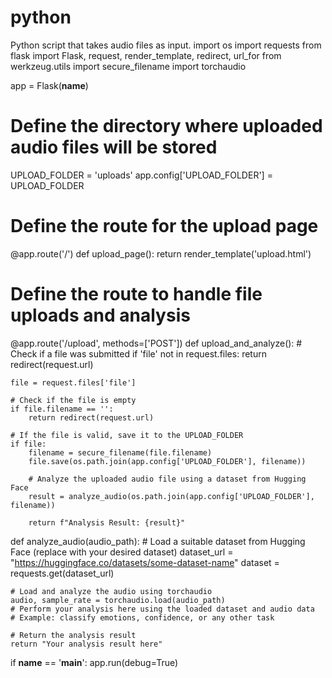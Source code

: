 # python
Python script that takes audio files as input. 
import os
import requests
from flask import Flask, request, render_template, redirect, url_for
from werkzeug.utils import secure_filename
import torchaudio

app = Flask(__name__)

# Define the directory where uploaded audio files will be stored
UPLOAD_FOLDER = 'uploads'
app.config['UPLOAD_FOLDER'] = UPLOAD_FOLDER

# Define the route for the upload page
@app.route('/')
def upload_page():
    return render_template('upload.html')

# Define the route to handle file uploads and analysis
@app.route('/upload', methods=['POST'])
def upload_and_analyze():
    # Check if a file was submitted
    if 'file' not in request.files:
        return redirect(request.url)
    
    file = request.files['file']

    # Check if the file is empty
    if file.filename == '':
        return redirect(request.url)

    # If the file is valid, save it to the UPLOAD_FOLDER
    if file:
        filename = secure_filename(file.filename)
        file.save(os.path.join(app.config['UPLOAD_FOLDER'], filename))

        # Analyze the uploaded audio file using a dataset from Hugging Face
        result = analyze_audio(os.path.join(app.config['UPLOAD_FOLDER'], filename))

        return f"Analysis Result: {result}"

def analyze_audio(audio_path):
    # Load a suitable dataset from Hugging Face (replace with your desired dataset)
    dataset_url = "https://huggingface.co/datasets/some-dataset-name"
    dataset = requests.get(dataset_url)

    # Load and analyze the audio using torchaudio
    audio, sample_rate = torchaudio.load(audio_path)
    # Perform your analysis here using the loaded dataset and audio data
    # Example: classify emotions, confidence, or any other task

    # Return the analysis result
    return "Your analysis result here"

if __name__ == '__main__':
    app.run(debug=True)
